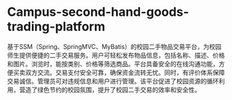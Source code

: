# Campus-second-hand-goods-trading-platform
基于SSM（Spring、SpringMVC、MyBatis）的校园二手物品交易平台，为校园师生提供便捷的二手交易服务。用户可轻松发布物品信息，包括名称、描述、价格和图片。浏览时，能按类别、价格等筛选商品。平台具备安全的在线沟通功能，方便买卖双方交流。交易支付安全可靠，确保资金流转无忧。同时，有评价体系保障交易诚信。管理员可对违规信息和用户进行管理。该平台促进了校园资源的循环利用，营造了绿色节约的校园氛围，提升了校园二手交易的效率和安全性。 
